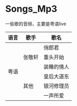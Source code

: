 # Songs_Mp3
一些歌的音频，主要是粤语live
<table>
    <thead>
        <tr>
            <th>语言</th>
            <th>歌手</th>
            <th>歌名</th>
        </tr>
    </thead>
    <tbody>
        <tr>
            <td rowspan=6>粤语</td>
            <td rowspan=3>张敬轩</td>
            <td>俏郎君</td>
        </tr>
        <tr>
            <td>重头开始</td>
        </tr>
        <tr>
            <td>装睡的情人</td>
        </tr>
        <tr>
            <td rowspan=3>其他</td>
            <td>皇后大道东</td>
        </tr>
        <tr>
            <td>银河修理员</td>
        <tr>
            <td>一声所爱</td>
        </tr>
    </tbody>
</table>
